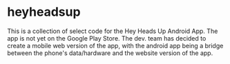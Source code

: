 # heyheadsup
This is a collection of select code for the Hey Heads Up Android App. 
The app is not yet on the Google Play Store. The dev. team has decided to create a mobile web version of the app, with the android 
app being a bridge between the phone's data/hardware and the website version of the app. 

